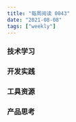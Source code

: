 ```yaml
---
title: "每周阅读 0043"
date: "2021-08-08"
tags: ["weekly"]
---
```


### 技术学习


### 开发实践


### 工具资源


### 产品思考
